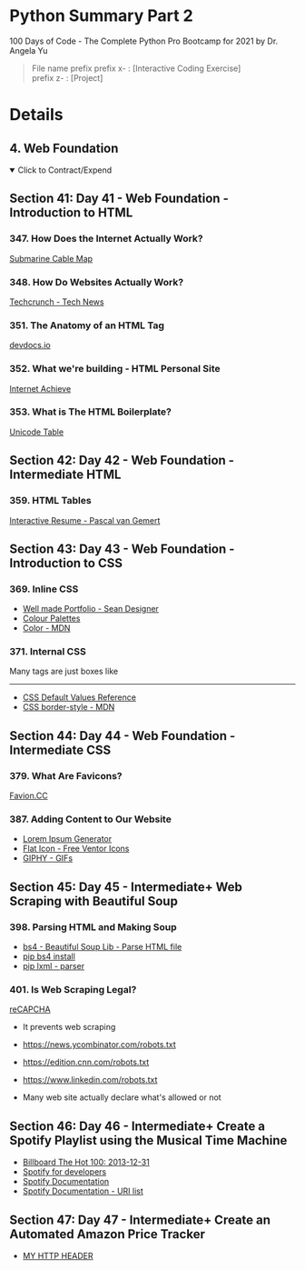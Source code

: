 # Python Summary Part 2

100 Days of Code - The Complete Python Pro Bootcamp for 2021 by Dr. Angela Yu

> File name prefix
> prefix x- : [Interactive Coding Exercise] \
> prefix z- : [Project]

# Details

## 4. Web Foundation

<details open>
  <summary>Click to Contract/Expend</summary>

## Section 41: Day 41 - Web Foundation - Introduction to HTML

### 347. How Does the Internet Actually Work?

[Submarine Cable Map](https://www.submarinecablemap.com/)

### 348. How Do Websites Actually Work?

[Techcrunch - Tech News](https://techcrunch.com/)

### 351. The Anatomy of an HTML Tag

[devdocs.io](https://devdocs.io/)

### 352. What we're building - HTML Personal Site

[Internet Achieve](https://archive.org/web/)

### 353. What is The HTML Boilerplate?

[Unicode Table](https://unicode-table.com/en/)

## Section 42: Day 42 - Web Foundation - Intermediate HTML

### 359. HTML Tables

[Interactive Resume - Pascal van Gemert](https://www.pascalvangemert.nl/)

## Section 43: Day 43 - Web Foundation - Introduction to CSS

### 369. Inline CSS

- [Well made Portfolio - Sean Designer](https://www.seanhalpin.design/)
- [Colour Palettes](https://colorhunt.co/)
- [Color - MDN](https://developer.mozilla.org/en-US/docs/Web/CSS/color_value)

### 371. Internal CSS

Many tags are just boxes like <hr />

- [CSS Default Values Reference](https://www.w3schools.com/cssref/css_default_values.asp)
- [CSS border-style - MDN](https://developer.mozilla.org/en-US/docs/Web/CSS/border-style)

## Section 44: Day 44 - Web Foundation - Intermediate CSS

### 379. What Are Favicons?

[Favion.CC](https://www.favicon.cc/)

### 387. Adding Content to Our Website

- [Lorem Ipsum Generator](https://loremipsum.io/)
- [Flat Icon - Free Ventor Icons](https://www.flaticon.com/)
- [GIPHY - GIFs](https://giphy.com/)

## Section 45: Day 45 - Intermediate+ Web Scraping with Beautiful Soup

### 398. Parsing HTML and Making Soup

- [bs4 - Beautiful Soup Lib - Parse HTML file](https://www.crummy.com/software/BeautifulSoup/bs4/doc/)
- [pip bs4 install](https://pypi.org/project/beautifulsoup4/)
- [pip lxml - parser](https://pypi.org/project/lxml/)

### 401. Is Web Scraping Legal?

[reCAPCHA](https://www.google.com/recaptcha/about/)

- It prevents web scraping

- https://news.ycombinator.com/robots.txt
- https://edition.cnn.com/robots.txt
- https://www.linkedin.com/robots.txt
- Many web site actually declare what's allowed or not

## Section 46: Day 46 - Intermediate+ Create a Spotify Playlist using the Musical Time Machine

- [Billboard The Hot 100: 2013-12-31](https://www.billboard.com/charts/hot-100/2013-12-31/)
- [Spotify for developers](https://developer.spotify.com/dashboard/)
- [Spotify Documentation](https://spotipy.readthedocs.io/en/2.19.0/)
- [Spotify Documentation - URI list](https://spotipy.readthedocs.io/en/2.13.0/#ids-uris-and-urls)

## Section 47: Day 47 - Intermediate+ Create an Automated Amazon Price Tracker

- [MY HTTP HEADER](http://myhttpheader.com/)

</details>
